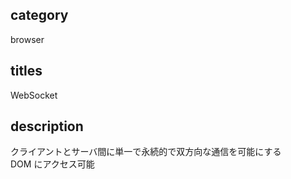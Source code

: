 ## category

browser

## titles

WebSocket

## description

クライアントとサーバ間に単一で永続的で双方向な通信を可能にする  
DOM にアクセス可能
